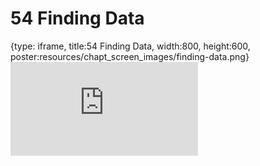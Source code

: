 # 54 Finding Data
 
{type: iframe, title:54 Finding Data, width:800, height:600, poster:resources/chapt_screen_images/finding-data.png}
![](https://datatrail-jhu.github.io/DataTrail/no_toc/finding-data.html)
 

 
